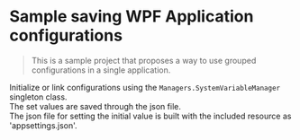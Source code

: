 # Sample saving WPF Application configurations

>This is a sample project that proposes a way to use grouped configurations in a single application.

Initialize or link configurations using the <code>Managers.SystemVariableManager</code> singleton class.   
The set values are saved through the json file.   
The json file for setting the initial value is built with the included resource as 'appsettings.json'.
